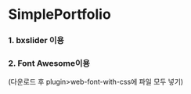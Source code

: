 # SimplePortfolio

<h3>1. bxslider 이용</h3>
<h3>2. Font Awesome이용</h3>
(다운로드 후 plugin>web-font-with-css에 파일 모두 넣기)
